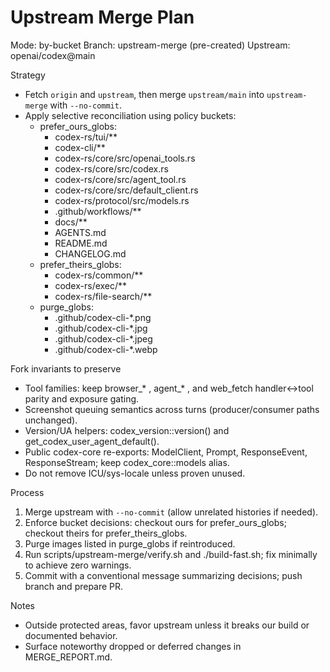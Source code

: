 # Upstream Merge Plan

Mode: by-bucket
Branch: upstream-merge (pre-created)
Upstream: openai/codex@main

Strategy
- Fetch `origin` and `upstream`, then merge `upstream/main` into `upstream-merge` with `--no-commit`.
- Apply selective reconciliation using policy buckets:
  - prefer_ours_globs:
    - codex-rs/tui/**
    - codex-cli/**
    - codex-rs/core/src/openai_tools.rs
    - codex-rs/core/src/codex.rs
    - codex-rs/core/src/agent_tool.rs
    - codex-rs/core/src/default_client.rs
    - codex-rs/protocol/src/models.rs
    - .github/workflows/**
    - docs/**
    - AGENTS.md
    - README.md
    - CHANGELOG.md
  - prefer_theirs_globs:
    - codex-rs/common/**
    - codex-rs/exec/**
    - codex-rs/file-search/**
  - purge_globs:
    - .github/codex-cli-*.png
    - .github/codex-cli-*.jpg
    - .github/codex-cli-*.jpeg
    - .github/codex-cli-*.webp

Fork invariants to preserve
- Tool families: keep browser_* , agent_* , and web_fetch handler↔tool parity and exposure gating.
- Screenshot queuing semantics across turns (producer/consumer paths unchanged).
- Version/UA helpers: codex_version::version() and get_codex_user_agent_default().
- Public codex-core re-exports: ModelClient, Prompt, ResponseEvent, ResponseStream; keep codex_core::models alias.
- Do not remove ICU/sys-locale unless proven unused.

Process
1. Merge upstream with `--no-commit` (allow unrelated histories if needed).
2. Enforce bucket decisions: checkout ours for prefer_ours_globs; checkout theirs for prefer_theirs_globs.
3. Purge images listed in purge_globs if reintroduced.
4. Run scripts/upstream-merge/verify.sh and ./build-fast.sh; fix minimally to achieve zero warnings.
5. Commit with a conventional message summarizing decisions; push branch and prepare PR.

Notes
- Outside protected areas, favor upstream unless it breaks our build or documented behavior.
- Surface noteworthy dropped or deferred changes in MERGE_REPORT.md.

